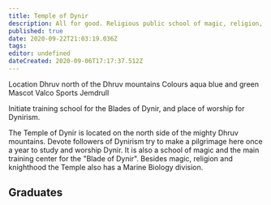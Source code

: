 ```yaml
---
title: Temple of Dynir
description: All for good. Religious public school of magic, religion, and marine biology.
published: true
date: 2020-09-22T21:03:19.036Z
tags: 
editor: undefined
dateCreated: 2020-09-06T17:17:37.512Z
---
```


Location 	Dhruv north of the Dhruv mountains
Colours 	aqua blue and green
Mascot 	Valco
Sports 	Jemdrull

Initiate training school for the Blades of Dynir, and place of worship for Dynirism.

The Temple of Dynir is located on the north side of the mighty Dhruv mountains. Devote followers of Dynirism try to make a pilgrimage here once a year to study and worship Dynir. It is also a school of magic and the main training center for the "Blade of Dynir". Besides magic, religion and knighthood the Temple also has a Marine Biology division.

## Graduates